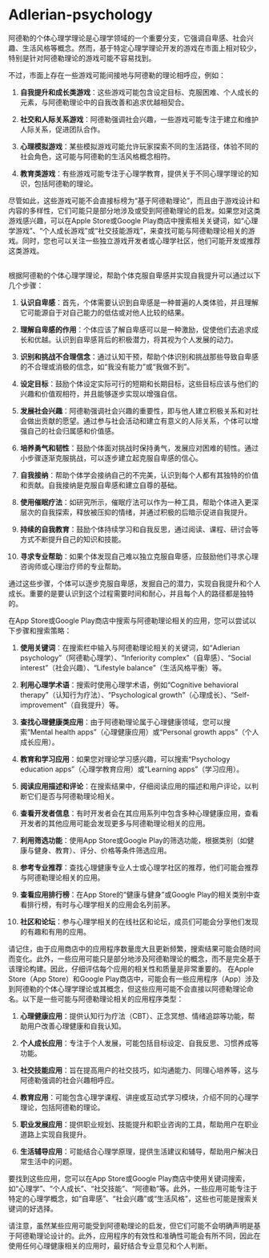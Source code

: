 # Adlerian-psychology

阿德勒的个体心理学理论是心理学领域的一个重要分支，它强调自卑感、社会兴趣、生活风格等概念。然而，基于特定心理学理论开发的游戏在市面上相对较少，特别是针对阿德勒理论的游戏可能不容易找到。

不过，市面上存在一些游戏可能间接地与阿德勒的理论相呼应，例如：

1. **自我提升和成长类游戏**：这些游戏可能包含设定目标、克服困难、个人成长的元素，与阿德勒理论中的自我改善和追求优越相契合。

2. **社交和人际关系游戏**：阿德勒强调社会兴趣，一些游戏可能专注于建立和维护人际关系，促进团队合作。

3. **心理模拟游戏**：某些模拟游戏可能允许玩家探索不同的生活路径，体验不同的社会角色，这可能与阿德勒的生活风格概念相符。

4. **教育类游戏**：有些游戏可能专注于心理学教育，提供关于不同心理学理论的知识，包括阿德勒的理论。

尽管如此，这些游戏可能不会直接标榜为“基于阿德勒理论”，而且由于游戏设计和内容的多样性，它们可能只是部分地涉及或受到阿德勒理论的启发。如果您对这类游戏感兴趣，可以在Apple Store或Google Play商店中搜索相关关键词，如“心理学游戏”、“个人成长游戏”或“社交技能游戏”，来查找可能与阿德勒理论相关的游戏。同时，您也可以关注一些独立游戏开发者或心理学社区，他们可能开发或推荐这类游戏。

## 

根据阿德勒的个体心理学理论，帮助个体克服自卑感并实现自我提升可以通过以下几个步骤：

1. **认识自卑感**：首先，个体需要认识到自卑感是一种普遍的人类体验，并且理解它可能源自于对自己能力的低估或对他人比较的结果。

2. **理解自卑感的作用**：个体应该了解自卑感可以是一种激励，促使他们去追求成长和优越。认识到自卑感背后的积极潜力，将其视为个人发展的动力。

3. **识别和挑战不合理信念**：通过认知干预，帮助个体识别和挑战那些导致自卑感的不合理或消极的信念，如“我没有能力”或“我做不到”。

4. **设定目标**：鼓励个体设定实际可行的短期和长期目标，这些目标应该与他们的兴趣和价值观相符，并且能够逐步实现以增强自信。

5. **发展社会兴趣**：阿德勒强调社会兴趣的重要性，即与他人建立积极关系和对社会做出贡献的愿望。通过参与社会活动和建立有意义的人际关系，个体可以增强自己的社会归属感和价值感。

6. **培养勇气和韧性**：鼓励个体面对挑战时保持勇气，发展应对困难的韧性。通过小步骤逐渐克服挑战，可以逐步建立起克服自卑感的信心。

7. **自我接纳**：帮助个体学会接纳自己的不完美，认识到每个人都有其独特的价值和贡献。自我接纳是克服自卑感和建立自尊的基础。

8. **使用催眠疗法**：如研究所示，催眠疗法可以作为一种工具，帮助个体进入更深层次的自我探索，释放被压抑的情绪，并通过积极的后暗示促进自我提升。

9. **持续的自我教育**：鼓励个体持续学习和自我反思，通过阅读、课程、研讨会等方式不断提升自己的知识和技能。

10. **寻求专业帮助**：如果个体发现自己难以独立克服自卑感，应鼓励他们寻求心理咨询师或心理治疗师的专业帮助。

通过这些步骤，个体可以逐步克服自卑感，发掘自己的潜力，实现自我提升和个人成长。重要的是要认识到这个过程需要时间和耐心，并且每个人的路径都是独特的。


在App Store或Google Play商店中搜索与阿德勒理论相关的应用，您可以尝试以下步骤和搜索策略：

1. **使用关键词**：在搜索栏中输入与阿德勒理论相关的关键词，如“Adlerian psychology”（阿德勒心理学）、“Inferiority complex”（自卑感）、“Social interest”（社会兴趣）、“Lifestyle balance”（生活风格平衡）等。

2. **利用心理学术语**：搜索时使用心理学术语，例如“Cognitive behavioral therapy”（认知行为疗法）、“Psychological growth”（心理成长）、“Self-improvement”（自我提升）等。

3. **查找心理健康类应用**：由于阿德勒理论属于心理健康领域，您可以搜索“Mental health apps”（心理健康应用）或“Personal growth apps”（个人成长应用）。

4. **教育和学习应用**：如果您对理论学习感兴趣，可以搜索“Psychology education apps”（心理学教育应用）或“Learning apps”（学习应用）。

5. **阅读应用描述和评论**：在搜索结果中，仔细阅读应用的描述和用户评论，以判断它们是否与阿德勒理论相关。

6. **查看开发者信息**：有时开发者会在其应用系列中包含多种心理健康应用，查看开发者的其他应用可能会发现更多与阿德勒理论相关的应用。

7. **利用筛选功能**：使用App Store或Google Play的筛选功能，根据类别（如健康与健身、教育）、评分、价格等条件筛选应用。

8. **参考专业推荐**：查找心理健康专业人士或心理学社区的推荐，他们可能会推荐与阿德勒理论相关的应用。

9. **查看应用排行榜**：在App Store的“健康与健身”或Google Play的相关类别中查看排行榜，有时与心理学相关的应用会名列前茅。

10. **社区和论坛**：参与心理学相关的在线社区和论坛，成员们可能会分享他们发现的有趣和有用的应用。

请记住，由于应用商店中的应用程序数量庞大且更新频繁，搜索结果可能会随时间而变化。此外，一些应用可能只是部分地涉及阿德勒理论的概念，而不是完全基于该理论构建。因此，仔细评估每个应用的相关性和质量是非常重要的。
在Apple Store（App Store）和Google Play商店中，可能会有一些应用程序（App）涉及到阿德勒的个体心理学理论或其概念，但这些应用可能不会直接以阿德勒理论命名。以下是一些可能与阿德勒理论相关的应用程序类型：

1. **心理健康应用**：提供认知行为疗法（CBT）、正念冥想、情绪追踪等功能，帮助用户改善心理健康和自我认知。

2. **个人成长应用**：专注于个人发展，可能包括目标设定、自我反思、习惯养成等功能。

3. **社交技能应用**：旨在提高用户的社交技巧，如沟通能力、同理心培养等，这与阿德勒强调的社会兴趣相呼应。

4. **教育应用**：可能包含心理学课程、讲座或互动式学习模块，介绍不同的心理学理论，包括阿德勒的理论。

5. **职业发展应用**：提供职业规划、技能提升和职业咨询的工具，帮助用户在职业道路上实现自我提升。

6. **生活辅导应用**：可能结合心理学原理，提供生活建议和辅导，帮助用户解决日常生活中的问题。

要找到这些应用，您可以在App Store或Google Play商店中使用关键词搜索，如“心理学”、“个人成长”、“社交技能”、“阿德勒”等。此外，一些应用可能专注于特定的心理学概念，如“自卑感”、“社会兴趣”或“生活风格”，这些也可能是搜索关键词的好选择。

请注意，虽然某些应用可能受到阿德勒理论的启发，但它们可能不会明确声明是基于阿德勒理论设计的。此外，应用程序的有效性和准确性可能会有所不同，因此在使用任何心理健康相关的应用时，最好结合专业意见和个人判断。
